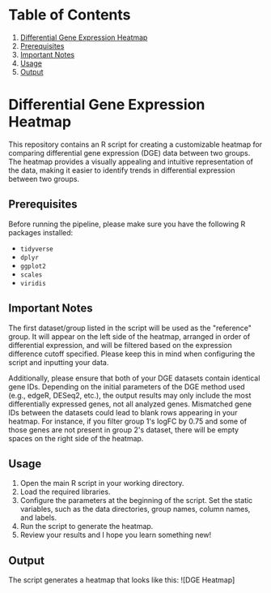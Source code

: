 # Table of Contents
1. [Differential Gene Expression Heatmap](#differential-gene-expression-heatmap)
2. [Prerequisites](#prerequisites)
3. [Important Notes](#important-notes)
4. [Usage](#usage)
5. [Output](#output)

# Differential Gene Expression Heatmap <a name="differential-gene-expression-heatmap"></a>
This repository contains an R script for creating a customizable heatmap for comparing differential gene expression (DGE) data between two groups. The heatmap provides a visually appealing and intuitive representation of the data, making it easier to identify trends in differential expression between two groups.

## Prerequisites <a name="prerequisites"></a>
Before running the pipeline, please make sure you have the following R packages installed:

* `tidyverse`
* `dplyr`
* `ggplot2`
* `scales`
* `viridis`

## Important Notes <a name="important-notes"></a>
The first dataset/group listed in the script will be used as the "reference" group. It will appear on the left side of the heatmap, arranged in order of differential expression, and will be filtered based on the expression difference cutoff specified. Please keep this in mind when configuring the script and inputting your data.

Additionally, please ensure that both of your DGE datasets contain identical gene IDs. Depending on the initial parameters of the DGE method used (e.g., edgeR, DESeq2, etc.), the output results may only include the most differentially expressed genes, not all analyzed genes. Mismatched gene IDs between the datasets could lead to blank rows appearing in your heatmap. For instance, if you filter group 1's logFC by 0.75 and some of those genes are not present in group 2's dataset, there will be empty spaces on the right side of the heatmap.

## Usage <a name="usage"></a>
1. Open the main R script in your working directory.
2. Load the required libraries.
3. Configure the parameters at the beginning of the script. Set the static variables, such as the data directories, group names, column names, and labels.
4. Run the script to generate the heatmap.
5. Review your results and I hope you learn something new!

## Output <a name="output"></a>
The script generates a heatmap that looks like this:
![DGE Heatmap]
